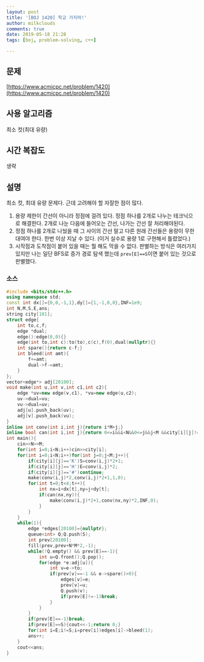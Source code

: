 ```yaml
---
layout: post
title: '[BOJ 1420] 학교 가지마!'
author: milkclouds
comments: true
date: 2019-05-18 21:28
tags: [boj, problem-solving, c++]

---
```


## 문제
[https://www.acmicpc.net/problem/1420](https://www.acmicpc.net/problem/1420)  

## 사용 알고리즘  
최소 컷(최대 유량)   


## 시간 복잡도  
생략 


## 설명  
최소 컷, 최대 유량 문제다. 근데 고려해야 할 자잘한 점이 많다.
1. 용량 제한이 간선이 아니라 정점에 걸려 있다. 정점 하나를 2개로 나누는 테크닉으로 해결한다. 2개로 나눈 다음에 들어오는 간선, 나가는 간선 잘 처리해야된다.  
2. 정점 하나를 2개로 나눴을 때 그 사이의 간선 말고 다른 원래 간선들은 용량이 무한대여야 한다. 한번 이상 지날 수 있다. (이거 실수로 용량 1로 구현해서 틀렸었다.)  
3. 시작점과 도착점이 붙어 있을 때는 뭘 해도 막을 수 없다. 판별하는 방식은 여러가지 있지만 나는 일단 BFS로 증가 경로 탐색 했는데 `prev[E]==S`이면 붙어 있는 것으로 판별했다.  

### 소스  

```cpp
#include <bits/stdc++.h>
using namespace std;
const int dx[]={0,0,-1,1},dy[]={1,-1,0,0},INF=1e9;
int N,M,S,E,ans;
string city[101];
struct edge{
    int to,c,f;
    edge *dual;
    edge():edge(0,0){}
    edge(int to,int c):to(to),c(c),f(0),dual(nullptr){}
    int spare(){return c-f;}
    int bleed(int amt){
        f+=amt;
        dual->f-=amt;
    }
};
vector<edge*> adj[20100];
void make(int u,int v,int c1,int c2){
    edge *uv=new edge(v,c1), *vu=new edge(u,c2);
    uv->dual=vu;
    vu->dual=uv;
    adj[u].push_back(uv);
    adj[v].push_back(vu);
}
inline int conv(int i,int j){return i*M+j;}
inline bool can(int i,int j){return 0<=i&&i<N&&0<=j&&j<M &&city[i][j]!='#';}
int main(){
    cin>>N>>M;
    for(int i=0;i<N;i++)cin>>city[i];
    for(int i=0;i<N;i++)for(int j=0;j<M;j++){
        if(city[i][j]=='K')S=conv(i,j)*2+1;
        if(city[i][j]=='H')E=conv(i,j)*2;
        if(city[i][j]=='#')continue;
        make(conv(i,j)*2,conv(i,j)*2+1,1,0);
        for(int t=0;t<4;t++){
            int nx=i+dx[t],ny=j+dy[t];
            if(can(nx,ny)){
                make(conv(i,j)*2+1,conv(nx,ny)*2,INF,0);
            }
        }
    }
    while(1){
        edge *edges[20100]={nullptr};
        queue<int> Q;Q.push(S);
        int prev[20100];
        fill(prev,prev+N*M*2,-1);
        while(!Q.empty() && prev[E]==-1){
            int u=Q.front();Q.pop();
            for(edge *e:adj[u]){
                int v=e->to;
                if(prev[v]==-1 && e->spare()>0){
                    edges[v]=e;
                    prev[v]=u;
                    Q.push(v);
                    if(prev[E]!=-1)break;
                }
            }
        }
        if(prev[E]==-1)break;
        if(prev[E]==S){cout<<-1;return 0;}
        for(int i=E;i!=S;i=prev[i])edges[i]->bleed(1);
        ans++;
    }
    cout<<ans;
}
```